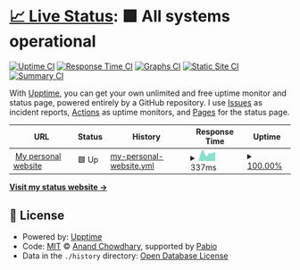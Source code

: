 # [📈 Live Status](https://status.antoniosessa.com): <!--live status--> **🟩 All systems operational**

[![Uptime CI](https://github.com/antonio-sessa/my-website-uptime/workflows/Uptime%20CI/badge.svg)](https://github.com/antonio-sessa/my-website-uptime/actions?query=workflow%3A%22Uptime+CI%22)
[![Response Time CI](https://github.com/antonio-sessa/my-website-uptime/workflows/Response%20Time%20CI/badge.svg)](https://github.com/antonio-sessa/my-website-uptime/actions?query=workflow%3A%22Response+Time+CI%22)
[![Graphs CI](https://github.com/antonio-sessa/my-website-uptime/workflows/Graphs%20CI/badge.svg)](https://github.com/antonio-sessa/my-website-uptime/actions?query=workflow%3A%22Graphs+CI%22)
[![Static Site CI](https://github.com/antonio-sessa/my-website-uptime/workflows/Static%20Site%20CI/badge.svg)](https://github.com/antonio-sessa/my-website-uptime/actions?query=workflow%3A%22Static+Site+CI%22)
[![Summary CI](https://github.com/antonio-sessa/my-website-uptime/workflows/Summary%20CI/badge.svg)](https://github.com/antonio-sessa/my-website-uptime/actions?query=workflow%3A%22Summary+CI%22)

With [Upptime](https://upptime.js.org), you can get your own unlimited and free uptime monitor and status page, powered entirely by a GitHub repository. I use [Issues](https://github.com/antonio-sessa/my-website-uptime/issues) as incident reports, [Actions](https://github.com/antonio-sessa/my-website-uptime/actions) as uptime monitors, and [Pages](https://status.antoniosessa.com) for the status page.

<!--start: status pages-->
<!-- This summary is generated by Upptime (https://github.com/upptime/upptime) -->
<!-- Do not edit this manually, your changes will be overwritten -->
<!-- prettier-ignore -->
| URL | Status | History | Response Time | Uptime |
| --- | ------ | ------- | ------------- | ------ |
| <img alt="" src="https://icons.duckduckgo.com/ip3/antoniosessa.com.ico" height="13"> [My personal website](https://antoniosessa.com) | 🟩 Up | [my-personal-website.yml](https://github.com/antonio-sessa/my-website-uptime/commits/HEAD/history/my-personal-website.yml) | <details><summary><img alt="Response time graph" src="./graphs/my-personal-website/response-time-week.png" height="20"> 337ms</summary><br><a href="https://status.antoniosessa.com/history/my-personal-website"><img alt="Response time 220" src="https://img.shields.io/endpoint?url=https%3A%2F%2Fraw.githubusercontent.com%2Fantonio-sessa%2Fmy-website-uptime%2FHEAD%2Fapi%2Fmy-personal-website%2Fresponse-time.json"></a><br><a href="https://status.antoniosessa.com/history/my-personal-website"><img alt="24-hour response time 386" src="https://img.shields.io/endpoint?url=https%3A%2F%2Fraw.githubusercontent.com%2Fantonio-sessa%2Fmy-website-uptime%2FHEAD%2Fapi%2Fmy-personal-website%2Fresponse-time-day.json"></a><br><a href="https://status.antoniosessa.com/history/my-personal-website"><img alt="7-day response time 337" src="https://img.shields.io/endpoint?url=https%3A%2F%2Fraw.githubusercontent.com%2Fantonio-sessa%2Fmy-website-uptime%2FHEAD%2Fapi%2Fmy-personal-website%2Fresponse-time-week.json"></a><br><a href="https://status.antoniosessa.com/history/my-personal-website"><img alt="30-day response time 418" src="https://img.shields.io/endpoint?url=https%3A%2F%2Fraw.githubusercontent.com%2Fantonio-sessa%2Fmy-website-uptime%2FHEAD%2Fapi%2Fmy-personal-website%2Fresponse-time-month.json"></a><br><a href="https://status.antoniosessa.com/history/my-personal-website"><img alt="1-year response time 226" src="https://img.shields.io/endpoint?url=https%3A%2F%2Fraw.githubusercontent.com%2Fantonio-sessa%2Fmy-website-uptime%2FHEAD%2Fapi%2Fmy-personal-website%2Fresponse-time-year.json"></a></details> | <details><summary><a href="https://status.antoniosessa.com/history/my-personal-website">100.00%</a></summary><a href="https://status.antoniosessa.com/history/my-personal-website"><img alt="All-time uptime 99.97%" src="https://img.shields.io/endpoint?url=https%3A%2F%2Fraw.githubusercontent.com%2Fantonio-sessa%2Fmy-website-uptime%2FHEAD%2Fapi%2Fmy-personal-website%2Fuptime.json"></a><br><a href="https://status.antoniosessa.com/history/my-personal-website"><img alt="24-hour uptime 100.00%" src="https://img.shields.io/endpoint?url=https%3A%2F%2Fraw.githubusercontent.com%2Fantonio-sessa%2Fmy-website-uptime%2FHEAD%2Fapi%2Fmy-personal-website%2Fuptime-day.json"></a><br><a href="https://status.antoniosessa.com/history/my-personal-website"><img alt="7-day uptime 100.00%" src="https://img.shields.io/endpoint?url=https%3A%2F%2Fraw.githubusercontent.com%2Fantonio-sessa%2Fmy-website-uptime%2FHEAD%2Fapi%2Fmy-personal-website%2Fuptime-week.json"></a><br><a href="https://status.antoniosessa.com/history/my-personal-website"><img alt="30-day uptime 99.82%" src="https://img.shields.io/endpoint?url=https%3A%2F%2Fraw.githubusercontent.com%2Fantonio-sessa%2Fmy-website-uptime%2FHEAD%2Fapi%2Fmy-personal-website%2Fuptime-month.json"></a><br><a href="https://status.antoniosessa.com/history/my-personal-website"><img alt="1-year uptime 99.96%" src="https://img.shields.io/endpoint?url=https%3A%2F%2Fraw.githubusercontent.com%2Fantonio-sessa%2Fmy-website-uptime%2FHEAD%2Fapi%2Fmy-personal-website%2Fuptime-year.json"></a></details>

<!--end: status pages-->

[**Visit my status website →**](https://status.antoniosessa.com)

## 📄 License

- Powered by: [Upptime](https://github.com/upptime/upptime)
- Code: [MIT](./LICENSE) © [Anand Chowdhary](https://anandchowdhary.com), supported by [Pabio](https://pabio.com)
- Data in the `./history` directory: [Open Database License](https://opendatacommons.org/licenses/odbl/1-0/)
